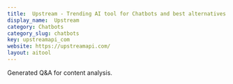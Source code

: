 ```yaml
---
title:  Upstream - Trending AI tool for Chatbots and best alternatives
display_name:  Upstream
category: Chatbots
category_slug: chatbots
key: upstreamapi_com
website: https://upstreamapi.com/
layout: aitool
---
```


Generated Q&A for content analysis.
